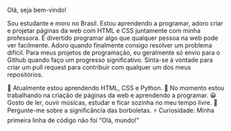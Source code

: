 Olá, seja bem-vindo!

Sou estudante e moro no Brasil. Estou aprendendo a programar, adoro criar e projetar páginas da web com HTML e CSS juntamente com minha professora. É divertido programar algo que qualquer pessoa na web pode ver facilmente. Adoro quando finalmente consigo resolver um problema difícil.
Para meus projetos de programação, eu geralmente só envio para o Github quando faço um progresso significativo. Sinta-se à vontade para criar um pull request para contribuir com qualquer um dos meus repositórios.

🌱 Atualmente estou aprendendo HTML, CSS e Python. 🔭 No momento estou trabalhando na criação de páginas da web e aprendendo a programar. 😀 Gosto de ler, ouvir músicas, estudar e ficar sozinha no meu tempo livre. 💬 Pergunte-me sobre a significância das borboletas. ⚡ Curiosidade: Minha primeira linha de código não foi "Olá, mundo!"
